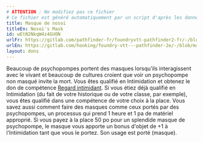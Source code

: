 ```yaml
---
# ATTENTION : Ne modifiez pas ce fichier
# Ce fichier est généré automatiquement par un script d'après les données du module Foundry VTT officiel et de sa traduction
title: Masque de nosoi
titleEn: Nosoi's Mask
id: wEtN2NkqW4z4GUON
urlFr: https://gitlab.com/pathfinder-fr/foundryvtt-pathfinder2-fr/-/blob/master/data/feats/wEtN2NkqW4z4GUON.htm
urlEn: https://gitlab.com/hooking/foundry-vtt---pathfinder-2e/-/blob/master/packs/data/feats.db/nosoi-s-mask.json
layout: dons
---
```

Beaucoup de psychopompes portent des masques lorsqu'ils interagissent avec le vivant et beaucoup de cultures croient que voir un psychopompe non masqué invite la mort. Vous êtes qualifié en Intimidation et obtenez le don de compétence [Regard intimidant](regard-intimidant.html). Si vous étiez déjà qualifié en Intimidation (du fait de votre historique ou de votre classe, par exemple), vous êtes qualifié dans une compétence de votre choix à la place. Vous savez aussi comment faire des masques comme ceux portés par des psychopompes, un processus qui prend 1 heure et 1 pa de matériel approprié. Si vous payez à la place 50 po pour un splendide masque de psychopompe, le masque vous apporte un bonus d'objet de +1 à l'Intimidation tant que vous le portez. Son usage est porté (masque).
